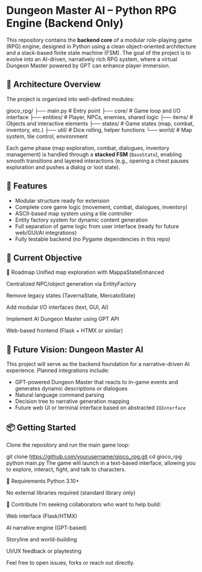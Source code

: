 # Dungeon Master AI – Python RPG Engine (Backend Only)

This repository contains the **backend core** of a modular role-playing game (RPG) engine, designed in Python using a clean object-oriented architecture and a stack-based finite state machine (FSM). The goal of the project is to evolve into an AI-driven, narratively rich RPG system, where a virtual Dungeon Master powered by GPT can enhance player immersion.

## 🧱 Architecture Overview

The project is organized into well-defined modules:

gioco_rpg/
├── main.py # Entry point 
├── core/ # Game loop and I/O interface 
├── entities/ # Player, NPCs, enemies, shared logic 
├── items/ # Objects and interactive elements 
├── states/ # Game states (map, combat, inventory, etc.) 
├── util/ # Dice rolling, helper functions 
└── world/ # Map system, tile control, environment


Each game phase (map exploration, combat, dialogues, inventory management) is handled through a **stacked FSM** (`BaseState`), enabling smooth transitions and layered interactions (e.g., opening a chest pauses exploration and pushes a dialog or loot state).

## 🧠 Features

- Modular structure ready for extension
- Complete core game logic (movement, combat, dialogues, inventory)
- ASCII-based map system using a tile controller
- Entity factory system for dynamic content generation
- Full separation of game logic from user interface (ready for future web/GUI/AI integrations)
- Fully testable backend (no Pygame dependencies in this repo)

## 🚧 Current Objective


📅 Roadmap
 Unified map exploration with MappaStateEnhanced

 Centralized NPC/object generation via EntityFactory

 Remove legacy states (TavernaState, MercatoState)

 Add modular I/O interfaces (text, GUI, AI)

 Implement AI Dungeon Master using GPT API

 Web-based frontend (Flask + HTMX or similar)



## 🧠 Future Vision: Dungeon Master AI

This project will serve as the backend foundation for a narrative-driven AI experience. Planned integrations include:

- GPT-powered Dungeon Master that reacts to in-game events and generates dynamic descriptions or dialogues
- Natural language command parsing
- Decision tree to narrative generation mapping
- Future web UI or terminal interface based on abstracted `IOInterface`

## 📦 Getting Started

Clone the repository and run the main game loop:

git clone https://github.com/yourusername/gioco_rpg.git
cd gioco_rpg
python main.py
The game will launch in a text-based interface, allowing you to explore, interact, fight, and talk to characters.

🧪 Requirements
Python 3.10+

No external libraries required (standard library only)


🙌 Contribute
I'm seeking collaborators who want to help build:

Web interface (Flask/HTMX)

AI narrative engine (GPT-based)

Storyline and world-building

UI/UX feedback or playtesting

Feel free to open issues, forks or reach out directly.
